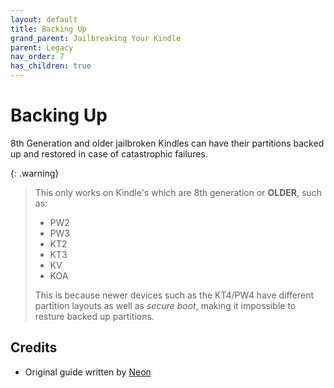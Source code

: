 ```yaml
---
layout: default
title: Backing Up
grand_parent: Jailbreaking Your Kindle
parent: Legacy
nav_order: 7
has_children: true
---
```


# Backing Up
8th Generation and older jailbroken Kindles can have their partitions backed up and restored in case of catastrophic failures.

{: .warning}
> This only works on Kindle's which are 8th generation or **OLDER**, such as:
> - PW2
> - PW3
> - KT2
> - KT3
> - KV
> - KOA
> 
> This is because newer devices such as the KT4/PW4 have different partition layouts as well as *secure boot*,  making it impossible to resture backed up partitions.

## Credits
- Original guide written by [Neon](https://www.mobileread.com/forums/member.php?u=329187)